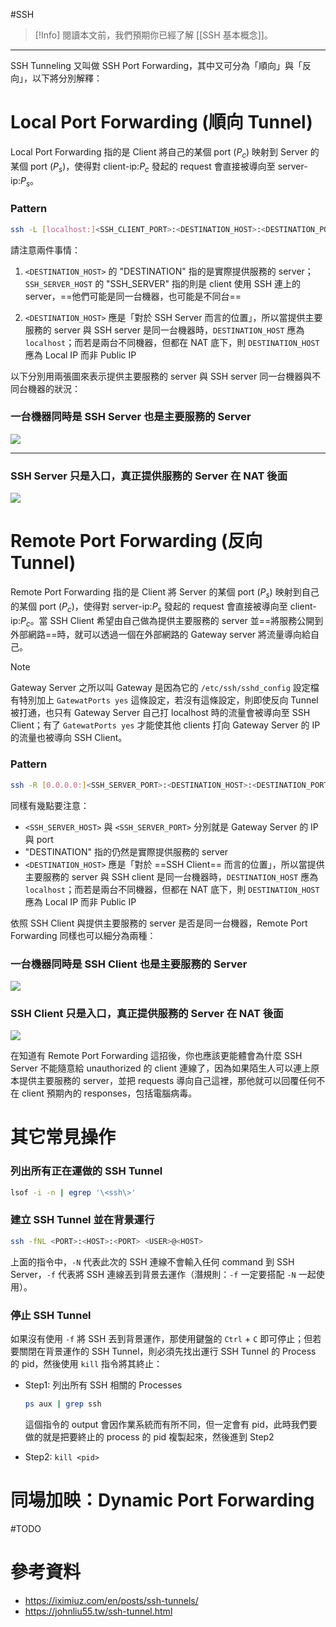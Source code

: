 #SSH 

> [!Info]
> 閱讀本文前，我們預期你已經了解 [[SSH 基本概念]]。

---

SSH Tunneling 又叫做 SSH Port Forwarding，其中又可分為「順向」與「反向」，以下將分別解釋：

# Local Port Forwarding (順向 Tunnel)

Local Port Forwarding 指的是 Client 將自己的某個 port ($P_c$) 映射到 Server 的某個 port ($P_s$)，使得對 client-ip:$P_c$ 發起的 request 會直接被導向至 server-ip:$P_s$。

### Pattern

```bash
ssh -L [localhost:]<SSH_CLIENT_PORT>:<DESTINATION_HOST>:<DESTINATION_PORT> <USERNAME>@<SSH_SERVER_HOST>
```

請注意兩件事情：

1. `<DESTINATION_HOST>` 的 "DESTINATION" 指的是實際提供服務的 server；`SSH_SERVER_HOST` 的 "SSH_SERVER" 指的則是 client 使用 SSH 連上的 server，==他們可能是同一台機器，也可能是不同台==

2. `<DESTINATION_HOST>` 應是「對於 SSH Server 而言的位置」，所以當提供主要服務的 server 與 SSH server 是同一台機器時，`DESTINATION_HOST` 應為 `localhost`；而若是兩台不同機器，但都在 NAT 底下，則 `DESTINATION_HOST` 應為 Local IP 而非 Public IP

以下分別用兩張圖來表示提供主要服務的 server 與 SSH server 同一台機器與不同台機器的狀況：

### 一台機器同時是 SSH Server 也是主要服務的 Server

![](<https://raw.githubusercontent.com/Jamison-Chen/KM-software/master/img/ssh-tunnels-1.png>)

---

### SSH Server 只是入口，真正提供服務的 Server 在 NAT 後面

![](<https://raw.githubusercontent.com/Jamison-Chen/KM-software/master/img/ssh-tunnels-2.png>)

# Remote Port Forwarding (反向 Tunnel)

Remote Port Forwarding 指的是 Client 將 Server 的某個 port ($P_s$) 映射到自己的某個 port ($P_c$)，使得對 server-ip:$P_s$ 發起的 request 會直接被導向至 client-ip:$P_c$。當 SSH Client 希望由自己做為提供主要服務的 server 並==將服務公開到外部網路==時，就可以透過一個在外部網路的 Gateway server 將流量導向給自己。

> [!Note]
> Gateway Server 之所以叫 Gateway 是因為它的 `/etc/ssh/sshd_config` 設定檔有特別加上 `GatewatPorts yes` 這條設定，若沒有這條設定，則即使反向 Tunnel 被打通，也只有 Gateway Server 自己打 localhost 時的流量會被導向至 SSH Client；有了 `GatewatPorts yes` 才能使其他 clients 打向 Gateway Server 的 IP 的流量也被導向 SSH Client。

### Pattern

```bash
ssh -R [0.0.0.0:]<SSH_SERVER_PORT>:<DESTINATION_HOST>:<DESTINATION_PORT> <USERNAME>@<SSH_SERVER_HOST>
```

同樣有幾點要注意：

- `<SSH_SERVER_HOST>` 與 `<SSH_SERVER_PORT>` 分別就是 Gateway Server 的 IP 與 port
- "DESTINATION" 指的仍然是實際提供服務的 server
- `<DESTINATION_HOST>` 應是「對於 ==SSH Client== 而言的位置」，所以當提供主要服務的 server 與 SSH client 是同一台機器時，`DESTINATION_HOST` 應為 `localhost`；而若是兩台不同機器，但都在 NAT 底下，則 `DESTINATION_HOST` 應為 Local IP 而非 Public IP

依照 SSH Client 與提供主要服務的 server 是否是同一台機器，Remote Port Forwarding 同樣也可以細分為兩種：

### 一台機器同時是 SSH Client 也是主要服務的 Server

![](<https://raw.githubusercontent.com/Jamison-Chen/KM-software/master/img/ssh-tunnels-3.png>)

### SSH Client 只是入口，真正提供服務的 Server 在 NAT 後面

![](<https://raw.githubusercontent.com/Jamison-Chen/KM-software/master/img/ssh-tunnels-4.png>)

在知道有 Remote Port Forwarding 這招後，你也應該更能體會為什麼 SSH Server 不能隨意給 unauthorized 的 client 連線了，因為如果陌生人可以連上原本提供主要服務的 server，並把 requests 導向自己這裡，那他就可以回覆任何不在 client 預期內的 responses，包括電腦病毒。

# 其它常見操作

### 列出所有正在運做的 SSH Tunnel

```bash
lsof -i -n | egrep '\<ssh\>'
```

### 建立 SSH Tunnel 並在背景運行

```bash
ssh -fNL <PORT>:<HOST>:<PORT> <USER>@<HOST>
```

上面的指令中，`-N` 代表此次的 SSH 連線不會輸入任何 command 到 SSH Server，`-f` 代表將 SSH 連線丟到背景去運作（潛規則：`-f` 一定要搭配 `-N` 一起使用）。

### 停止 SSH Tunnel

如果沒有使用 `-f` 將 SSH 丟到背景運作，那使用鍵盤的 `Ctrl` + `C` 即可停止；但若要關閉在背景運作的 SSH Tunnel，則必須先找出運行 SSH Tunnel 的 Process 的 pid，然後使用 `kill` 指令將其終止：

- Step1: 列出所有 SSH 相關的 Processes

    ```bash
    ps aux | grep ssh
    ```

    這個指令的 output 會因作業系統而有所不同，但一定會有 pid，此時我們要做的就是把要終止的 process 的 pid 複製起來，然後進到 Step2

- Step2: `kill <pid>`

# 同場加映：Dynamic Port Forwarding

#TODO 

# 參考資料

- <https://iximiuz.com/en/posts/ssh-tunnels/>
- <https://johnliu55.tw/ssh-tunnel.html>
